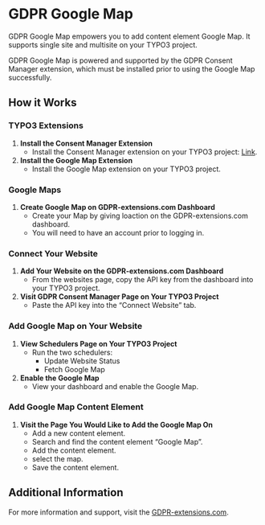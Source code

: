 # GDPR Google Map

GDPR Google Map empowers you to add content element Google Map. It supports single site and multisite on your TYPO3 project. 

GDPR Google Map is powered and supported by the GDPR Consent Manager extension, which must be installed prior to using the Google Map successfully.

## How it Works

### TYPO3 Extensions

1. **Install the Consent Manager Extension**
    - Install the Consent Manager extension on your TYPO3 project: [Link](https://extensions.typo3.org/extension/gdpr_extensions_com_cm).
2. **Install the Google Map Extension**
    - Install the Google Map extension on your TYPO3 project.

### Google Maps

1. **Create Google Map on GDPR-extensions.com Dashboard**
    - Create your Map by giving loaction on the GDPR-extensions.com dashboard.
    - You will need to have an account prior to logging in.

### Connect Your Website

1. **Add Your Website on the GDPR-extensions.com Dashboard**
    - From the websites page, copy the API key from the dashboard into your TYPO3 project.
2. **Visit GDPR Consent Manager Page on Your TYPO3 Project**
    - Paste the API key into the “Connect Website” tab.

### Add Google Map on Your Website

1. **View Schedulers Page on Your TYPO3 Project**
    - Run the two schedulers:
        - Update Website Status
        - Fetch Google Map
2. **Enable the Google Map**
    - View your dashboard and enable the Google Map.

### Add Google Map Content Element

1. **Visit the Page You Would Like to Add the Google Map On**
    - Add a new content element.
    - Search and find the content element “Google Map”.
    - Add the content element.
    - select the map.
    - Save the content element.

## Additional Information

For more information and support, visit the [GDPR-extensions.com](https://extensions.typo3.org/extension/gdpr_extensions_com_cm).
